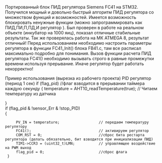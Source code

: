 Портированный блок ПИД регулятора Siemens FC41 на STM32.
Получился мощный и довольно быстрый алгоритм ПИД регулятора со множеством функций и возможностей. Имеется возможность блокировать ненужные функции (можно запрограммировать как ПИД,ПИ,П,ПД,И регулятор ). Был проверен в работе на реальном объекте (инкубатор на 1000 яиц), показал отличные стабильные результаты. 
Так же проверялась работа на МК ATMEGA 8, результат отличный!
Перед использованием необходимо настроить параметры регулятора в функции FC41_Init() блока FB41.c, там все расписал максимально подробно для понимания.
Вызов функции расчета ПИД регулятора FC41() необходимо вызывать строго в равные промежутки времени используя прерывание. Иначе регулятор будет работать некорректно!

Пример использования (вырезка из рабочего проекта)
PID регулятор (период 1 сек) 
if (flag_pid)                                   //флаг взводится в прерывании таймера каждую секунду
{
	temperature = AHT10_readTemperature(true);    // Читаем температуру из датчика

}	
   if (flag_pid & !sensor_Err & !stop_PID)      
     { 
             
         PV_IN = temperature;                  // передаем температуру регулятору
         FC41();                               // активируем регулятор
         COM_RST = 0;                          //сброс бита рестарта регулятора (делать обязательно, бит взводится при инициализации ПИД)
         TIM1->CCR3 = (uint32_t)LMN;           // управляющее воздействие на PWM выход	 
         flag_pid = 0;                         //сброс флага
     } 
